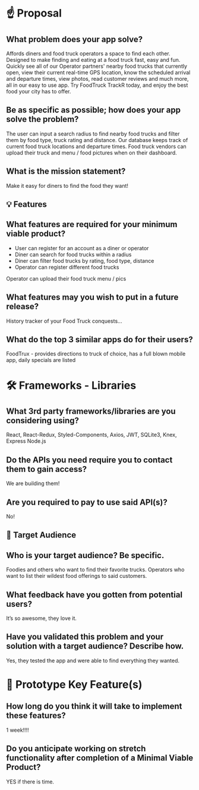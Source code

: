 # ☝️ Proposal

## What problem does your app solve?
Affords diners and food truck operators a space to find each other. Designed to make finding and eating at a food truck fast, easy and fun. Quickly see all of our Operator partners' nearby food trucks that currently open, view their current real-time GPS location, know the scheduled arrival and departure times, view photos, read customer reviews and much more, all in our easy to use app. Try FoodTruck TrackR today, and enjoy the best food your city has to offer.

## Be as specific as possible; how does your app solve the problem?
The user can input a search radius to find nearby food trucks and filter them by food type, truck rating and distance. Our database keeps track of current food truck locations and departure times. 
Food truck vendors can upload their truck and menu / food pictures when on their dashboard. 

## What is the mission statement?
Make it easy for diners to find the food they want!

## 💡 Features

## What features are required for your minimum viable product?	


* User can register for an account as a diner or operator
* Diner can search for food trucks within a radius
* Diner can filter food trucks by rating, food type, distance
* Operator can register different food trucks

Operator can upload their food truck menu / pics

## What features may you wish to put in a future release?
History tracker of your Food Truck conquests...

## What do the top 3 similar apps do for their users?
FoodTrux - provides directions to truck of choice, has a full blown mobile app, daily specials are listed

# 🛠 Frameworks - Libraries

## What 3rd party frameworks/libraries are you considering using?
React, React-Redux, Styled-Components, Axios, JWT, SQLite3, Knex, Express Node.js

## Do the APIs you need require you to contact them to gain access?
 We are building them!

## Are you required to pay to use said API(s)?
No!

## 🎯 Target Audience

## Who is your target audience? Be specific.
Foodies and others who want to find their favorite trucks. Operators who want to list their wildest food offerings to said customers. 

## What feedback have you gotten from potential users?
It’s so awesome, they love it.

## Have you validated this problem and your solution with a target audience? Describe how.
Yes, they tested the app and were able to find everything they wanted.

# 🔑 Prototype Key Feature(s)

## How long do you think it will take to implement these features?
1 week!!!!

## Do you anticipate working on stretch functionality after completion of a Minimal Viable Product?
YES if there is time.
